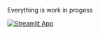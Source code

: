  Everything is work in progess
 
 [![Streamlit App](https://static.streamlit.io/badges/streamlit_badge_black_white.svg)](https://design-of-concrete-structures.streamlitapp.com/)
